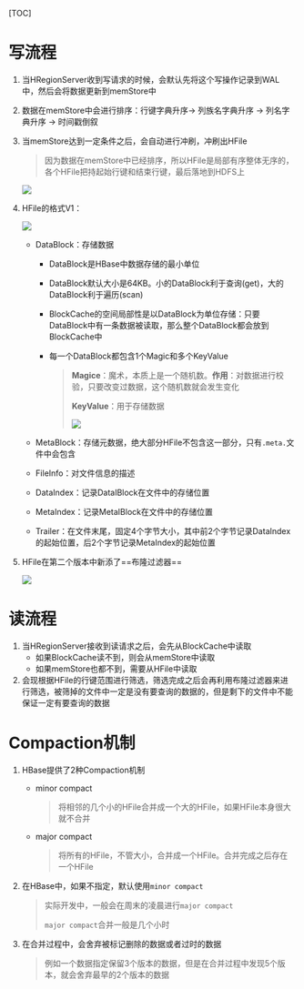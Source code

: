 [TOC]



# 写流程

1. 当HRegionServer收到写请求的时候，会默认先将这个写操作记录到WAL中，然后会将数据更新到memStore中

2. 数据在memStore中会进行排序：行键字典升序-> 列族名字典升序 -> 列名字典升序 -> 时间戳倒叙

3. 当memStore达到一定条件之后，会自动进行冲刷，冲刷出HFile

   > 因为数据在memStore中已经排序，所以HFile是局部有序整体无序的，各个HFile把持起始行键和结束行键，最后落地到HDFS上

   ![](https://gitee.com/sxhDrk/images/raw/master/imgs/写流程-HFile.png)

4. HFile的格式V1：

   ![](https://gitee.com/sxhDrk/images/raw/master/imgs/写流程-HFile格式.png)

   - DataBlock：存储数据

     - DataBlock是HBase中数据存储的最小单位

     - DataBlock默认大小是64KB。小的DataBlock利于查询(get)，大的DataBlock利于遍历(scan)

     - BlockCache的空间局部性是以DataBlock为单位存储：只要DataBlock中有一条数据被读取，那么整个DataBlock都会放到BlockCache中

     - 每一个DataBlock都包含1个Magic和多个KeyValue

       > **Magice**：魔术，本质上是一个随机数。**作用**：对数据进行校验，只要改变过数据，这个随机数就会发生变化
       >
       > **KeyValue**：用于存储数据
       >
       > ![](https://gitee.com/sxhDrk/images/raw/master/imgs/写流程-HFile-DataBlock-KeyValue.png)

   - MetaBlock：存储元数据，绝大部分HFile不包含这一部分，只有`.meta.`文件中会包含

   - FileInfo：对文件信息的描述

   - DataIndex：记录DataIBlock在文件中的存储位置

   - MetaIndex：记录MetaIBlock在文件中的存储位置

   - Trailer：在文件末尾，固定4个字节大小，其中前2个字节记录DataIndex的起始位置，后2个字节记录MetaIndex的起始位置

5. HFile在第二个版本中新添了==布隆过滤器==

   ![](https://gitee.com/sxhDrk/images/raw/master/imgs/布隆过滤器.jpg)



# 读流程

1. 当HRegionServer接收到读请求之后，会先从BlockCache中读取
   - 如果BlockCache读不到，则会从memStore中读取
   - 如果memStore也都不到，需要从HFile中读取
2. 会现根据HFile的行键范围进行筛选，筛选完成之后会再利用布隆过滤器来进行筛选，被筛掉的文件中一定是没有要查询的数据的，但是剩下的文件中不能保证一定有要查询的数据



# Compaction机制

1. HBase提供了2种Compaction机制

   - minor compact

     > 将相邻的几个小的HFile合并成一个大的HFile，如果HFile本身很大就不合并

   - major compact

     > 将所有的HFile，不管大小，合并成一个HFile。合并完成之后存在一个HFile

2. 在HBase中，如果不指定，默认使用`minor compact`

   > 实际开发中，一般会在周末的凌晨进行`major compact`
   >
   > `major compact`合并一般是几个小时

3. 在合并过程中，会舍弃被标记删除的数据或者过时的数据

   > 例如一个数据指定保留3个版本的数据，但是在合并过程中发现5个版本，就会舍弃最早的2个版本的数据

